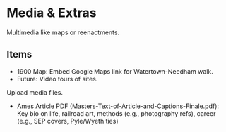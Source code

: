 # Media & Extras

Multimedia like maps or reenactments.

## Items
- 1900 Map: Embed Google Maps link for Watertown-Needham walk.
- Future: Video tours of sites.

Upload media files.
- Ames Article PDF (Masters-Text-of-Article-and-Captions-Finale.pdf): Key bio on life, railroad art, methods (e.g., photography refs), career (e.g., SEP covers, Pyle/Wyeth ties)

